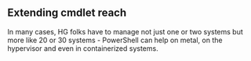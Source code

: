 ## Extending cmdlet reach

In many cases, HG folks have to manage not just one or two systems but more like 20 or 30 systems - PowerShell can help on metal, on the hypervisor and even in containerized systems.







